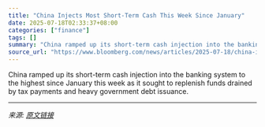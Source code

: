 ```yaml
---
title: "China Injects Most Short-Term Cash This Week Since January"
date: 2025-07-18T02:33:37+08:00
categories: ["finance"]
tags: []
summary: "China ramped up its short-term cash injection into the banking system to the highest since January this week as it sought to replenish funds drained by tax payments and heavy government debt issuance."
source_url: "https://www.bloomberg.com/news/articles/2025-07-18/china-injects-most-short-term-cash-this-week-since-january"
---
```


China ramped up its short-term cash injection into the banking system to the highest since January this week as it sought to replenish funds drained by tax payments and heavy government debt issuance.

---

*来源: [原文链接](https://www.bloomberg.com/news/articles/2025-07-18/china-injects-most-short-term-cash-this-week-since-january)*
